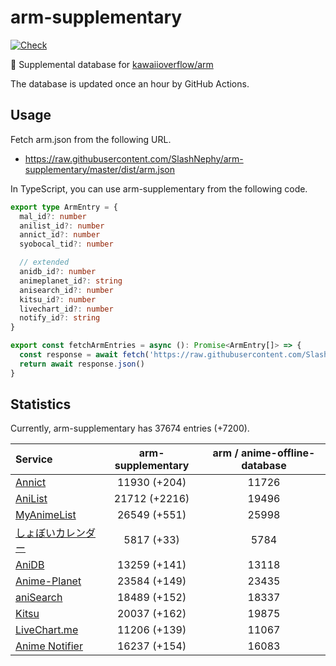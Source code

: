 # arm-supplementary

[![Check](https://github.com/SlashNephy/arm-supplementary/actions/workflows/check-node.yml/badge.svg)](https://github.com/SlashNephy/arm-supplementary/actions/workflows/check-node.yml)

💊 Supplemental database for [kawaiioverflow/arm](https://github.com/kawaiioverflow/arm)

The database is updated once an hour by GitHub Actions.

## Usage

Fetch arm.json from the following URL.

- https://raw.githubusercontent.com/SlashNephy/arm-supplementary/master/dist/arm.json

In TypeScript, you can use arm-supplementary from the following code.

```TypeScript
export type ArmEntry = {
  mal_id?: number
  anilist_id?: number
  annict_id?: number
  syobocal_tid?: number

  // extended
  anidb_id?: number
  animeplanet_id?: string
  anisearch_id?: number
  kitsu_id?: number
  livechart_id?: number
  notify_id?: string
}

export const fetchArmEntries = async (): Promise<ArmEntry[]> => {
  const response = await fetch('https://raw.githubusercontent.com/SlashNephy/arm-supplementary/master/dist/arm.json')
  return await response.json()
}
```

## Statistics

Currently, arm-supplementary has 37674 entries (+7200).

| Service                                     | arm-supplementary | arm / anime-offline-database |
| :------------------------------------------ | :---------------: | :--------------------------: |
| [Annict](https://annict.com)                |   11930 (+204)    |            11726             |
| [AniList](https://anilist.co)               |   21712 (+2216)   |            19496             |
| [MyAnimeList](https://myanimelist.net)      |   26549 (+551)    |            25998             |
| [しょぼいカレンダー](https://cal.syoboi.jp) |    5817 (+33)     |             5784             |
| [AniDB](https://anidb.net)                  |   13259 (+141)    |            13118             |
| [Anime-Planet](https://anime-planet.com)    |   23584 (+149)    |            23435             |
| [aniSearch](https://anisearch.com)          |   18489 (+152)    |            18337             |
| [Kitsu](https://kitsu.io)                   |   20037 (+162)    |            19875             |
| [LiveChart.me](https://livechart.me)        |   11206 (+139)    |            11067             |
| [Anime Notifier](https://notify.moe)        |   16237 (+154)    |            16083             |
